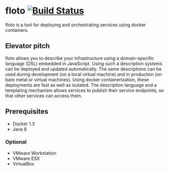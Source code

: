 # floto [![Build Status](https://travis-ci.org/floto/floto.svg?branch=master)](https://travis-ci.org/floto/floto)

floto is a tool for deploying and orchestrating services using docker containers.

## Elevator pitch

floto allows you to describe your infrastructure using a domain-specific language (DSL) embedded in JavaScript.
Using such a description systems can be deployed and updated automatically.
The same descriptions can be used during development (on a local virtual machine) and in production (on bare metal or virtual machines).
Using docker containerization, these deployments are fast as well as isolated.
The description language and a templating mechanism allows services to publish their service endpoints, so that other services can access them.

## Prerequisites

* Docker 1.3
* Java 8

### Optional

* VMware Workstation
* VMware ESX
* VirtualBox